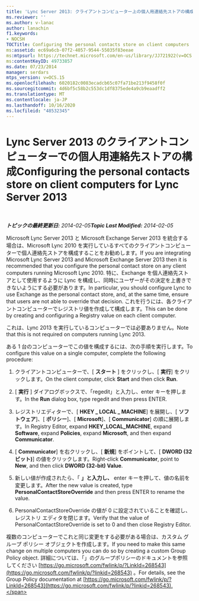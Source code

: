 ```yaml
---
title: 'Lync Server 2013: クライアントコンピューター上の個人用連絡先ストアの構成'
ms.reviewer: ''
ms.author: v-lanac
author: lanachin
f1.keywords:
- NOCSH
TOCTitle: Configuring the personal contacts store on client computers
ms:assetid: ec69a6cb-07f2-4057-9544-55035f83eeae
ms:mtpsurl: https://technet.microsoft.com/en-us/library/JJ721922(v=OCS.15)
ms:contentKeyID: 49733857
ms.date: 07/23/2014
manager: serdars
mtps_version: v=OCS.15
ms.openlocfilehash: 6020182c0083ecadcb65c07fa71be213f9458f0f
ms.sourcegitcommit: 4d6bf5c58b2c553dc1df8375ede4a9cb9eaadff2
ms.translationtype: MT
ms.contentlocale: ja-JP
ms.lasthandoff: 10/16/2020
ms.locfileid: "48532345"
---
```

# <a name="configuring-the-personal-contacts-store-on-client-computers-for-lync-server-2013"></a><span data-ttu-id="f3d0a-102">Lync Server 2013 のクライアントコンピューターでの個人用連絡先ストアの構成</span><span class="sxs-lookup"><span data-stu-id="f3d0a-102">Configuring the personal contacts store on client computers for Lync Server 2013</span></span>

<div data-xmlns="http://www.w3.org/1999/xhtml">

<div class="topic" data-xmlns="http://www.w3.org/1999/xhtml" data-msxsl="urn:schemas-microsoft-com:xslt" data-cs="https://msdn.microsoft.com/">

<div data-asp="https://msdn2.microsoft.com/asp">



</div>

<div id="mainSection">

<div id="mainBody">

<span> </span>

<span data-ttu-id="f3d0a-103">_**トピックの最終更新日:** 2014-02-05_</span><span class="sxs-lookup"><span data-stu-id="f3d0a-103">_**Topic Last Modified:** 2014-02-05_</span></span>

<span data-ttu-id="f3d0a-104">Microsoft Lync Server 2013 と Microsoft Exchange Server 2013 を統合する場合は、Microsoft Lync 2010 を実行しているすべてのクライアントコンピューターで個人連絡先ストアを構成することをお勧めします。</span><span class="sxs-lookup"><span data-stu-id="f3d0a-104">If you are integrating Microsoft Lync Server 2013 and Microsoft Exchange Server 2013 then it is recommended that you configure the personal contact store on any client computers running Microsoft Lync 2010.</span></span> <span data-ttu-id="f3d0a-105">特に、Exchange を個人連絡先ストアとして使用するように Lync を構成し、同時にユーザーがその決定を上書きできないようにする必要があります。</span><span class="sxs-lookup"><span data-stu-id="f3d0a-105">In particular, you should configure Lync to use Exchange as the personal contact store, and, at the same time, ensure that users are not able to override that decision.</span></span> <span data-ttu-id="f3d0a-106">これを行うには、各クライアントコンピューターでレジストリ値を作成して構成します。</span><span class="sxs-lookup"><span data-stu-id="f3d0a-106">This can be done by creating and configuring a Registry value on each client computer.</span></span>

<span data-ttu-id="f3d0a-107">これは、Lync 2013 を実行しているコンピューターでは必要ありません。</span><span class="sxs-lookup"><span data-stu-id="f3d0a-107">Note that this is not required on computers running Lync 2013.</span></span>

<span data-ttu-id="f3d0a-108">ある 1 台のコンピューターでこの値を構成するには、次の手順を実行します。</span><span class="sxs-lookup"><span data-stu-id="f3d0a-108">To configure this value on a single computer, complete the following procedure:</span></span>

1.  <span data-ttu-id="f3d0a-109">クライアントコンピューターで、[ **スタート** ] をクリックし、[ **実行**] をクリックします。</span><span class="sxs-lookup"><span data-stu-id="f3d0a-109">On the client computer, click **Start** and then click **Run**.</span></span>

2.  <span data-ttu-id="f3d0a-110">[ **実行** ] ダイアログボックスで、「regedit」と入力し、enter キーを押します。</span><span class="sxs-lookup"><span data-stu-id="f3d0a-110">In the **Run** dialog box, type regedit and then press ENTER.</span></span>

3.  <span data-ttu-id="f3d0a-111">レジストリエディターで、[ **HKEY \_ LOCAL \_ MACHINE**] を展開し、[ **ソフトウェア**]、[ **ポリシー**]、[ **Microsoft**]、[ **Communicator**] の順に展開します。</span><span class="sxs-lookup"><span data-stu-id="f3d0a-111">In Registry Editor, expand **HKEY\_LOCAL\_MACHINE**, expand **Software**, expand **Policies**, expand **Microsoft**, and then expand **Communicator**.</span></span>

4.  <span data-ttu-id="f3d0a-112">[ **Communicator**] を右クリックし、[ **新規**] をポイントして、[ **DWORD (32 ビット)**] の値をクリックします。</span><span class="sxs-lookup"><span data-stu-id="f3d0a-112">Right-click **Communicator**, point to **New**, and then click **DWORD (32-bit) Value**.</span></span>

5.  <span data-ttu-id="f3d0a-113">新しい値が作成されたら、「 **」と入力し、** enter キーを押して、値の名前を変更します。</span><span class="sxs-lookup"><span data-stu-id="f3d0a-113">After the new value is created, type **PersonalContactStoreOverride** and then press ENTER to rename the value.</span></span>

6.  <span data-ttu-id="f3d0a-114">PersonalContactStoreOverride の値が 0 に設定されていることを確認し、レジストリ エディタを閉じます。</span><span class="sxs-lookup"><span data-stu-id="f3d0a-114">Verify that the value of PersonalContactStoreOverride is set to 0 and then close Registry Editor.</span></span>

<span data-ttu-id="f3d0a-115">複数のコンピューターでこれと同じ変更をする必要がある場合は、カスタム グループ ポリシー オブジェクトを作成します。</span><span class="sxs-lookup"><span data-stu-id="f3d0a-115">If you need to make this same change on multiple computers you can do so by creating a custom Group Policy object.</span></span> <span data-ttu-id="f3d0a-116">詳細については、「」のグループポリシーのドキュメントを参照してください [https://go.microsoft.com/fwlink/p/?LinkId=268543](https://go.microsoft.com/fwlink/p/?linkid=268543) 。</span><span class="sxs-lookup"><span data-stu-id="f3d0a-116">For details, see the Group Policy documentation at [https://go.microsoft.com/fwlink/p/?LinkId=268543](https://go.microsoft.com/fwlink/p/?linkid=268543).</span></span>

</div>

<span> </span>

</div>

</div>

</div>

